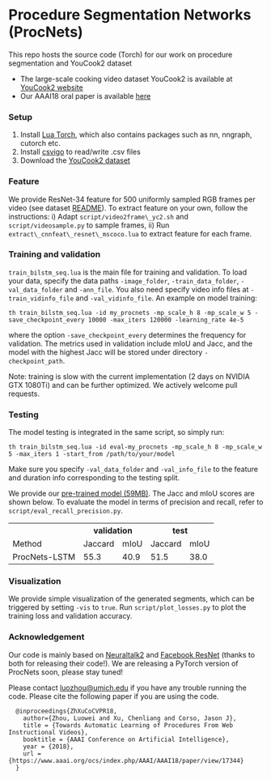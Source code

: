 # Procedure Segmentation Networks (ProcNets)
This repo hosts the source code (Torch) for our work on procedure segmentation and YouCook2 dataset

* The large-scale cooking video dataset YouCook2 is available at [YouCook2 website](http://youcook2.eecs.umich.edu)
* Our AAAI18 oral paper is available [here](https://www.aaai.org/ocs/index.php/AAAI/AAAI18/paper/view/17344)


### Setup
1. Install [Lua Torch](http://torch.ch/docs/getting-started.html), which also contains packages such as nn, nngraph, cutorch etc.
2. Install [csvigo](https://github.com/clementfarabet/lua---csv) to read/write .csv files
3. Download the [YouCook2 dataset](http://youcook2.eecs.umich.edu/download)


### Feature
We provide ResNet-34 feature for 500 uniformly sampled RGB frames per video (see dataset [README](http://youcook2.eecs.umich.edu/static/YouCookII/youcookii_readme.pdf)). To extract feature on your own, follow the instructions: i) Adapt `script/video2frame\_yc2.sh` and `script/videosample.py` to sample frames, ii) Run `extract\_cnnfeat\_resnet\_mscoco.lua` to extract feature for each frame.


### Training and validation
`train_bilstm_seq.lua` is the main file for training and validation. To load your data, specify the data paths `-image_folder`, `-train_data_folder`, `-val_data_folder` and `-ann_file`. You also need specify video info files at `-train_vidinfo_file` and `-val_vidinfo_file`. An example on model training:
```
th train_bilstm_seq.lua -id my_procnets -mp_scale_h 8 -mp_scale_w 5 -save_checkpoint_every 10000 -max_iters 120000 -learning_rate 4e-5
```
where the option `-save_checkpoint_every` determines the frequency for validation. The metrics used in validation include mIoU and Jacc, and the model with the highest Jacc will be stored under directory `-checkpoint_path`.

Note: training is slow with the current implementation (2 days on NVIDIA GTX 1080Ti) and can be further optimized. We actively welcome pull requests.


### Testing
The model testing is integrated in the same script, so simply run:
```
th train_bilstm_seq.lua -id eval-my_procnets -mp_scale_h 8 -mp_scale_w 5 -max_iters 1 -start_from /path/to/your/model
```
Make sure you specify `-val_data_folder` and `-val_info_file` to the feature and duration info corresponding to the testing split.

We provide our [pre-trained model (59MB)](http://youcook2.eecs.umich.edu/static/pre-trained-model/model_id_procnets-lr4e-5.t7). The Jacc and mIoU scores are shown below. To evaluate the model in terms of precision and recall, refer to `script/eval_recall_precision.py`.

<table>
  <tr>
    <th></th>
    <th colspan="2">validation</th>
    <th colspan="2">test</th>
  </tr>
  <tr>
    <td>Method</td>
    <td>Jaccard</td>
    <td>mIoU</td>
    <td>Jaccard</td>
    <td>mIoU</td>
  </tr>
  <tr>
    <td>ProcNets-LSTM</td>
    <td>55.3</td>
    <td>40.9</td>
    <td>51.5</td>
    <td>38.0</td>
  </tr>
</table>


### Visualization
We provide simple visualization of the generated segments, which can be triggered by setting `-vis` to `true`. Run `script/plot_losses.py` to plot the training loss and validation accuracy.


### Acknowledgement
Our code is mainly based on [Neuraltalk2](https://github.com/karpathy/neuraltalk2) and [Facebook ResNet](https://github.com/facebook/fb.resnet.torch) (thanks to both for releasing their code!). We are releasing a PyTorch version of ProcNets soon, please stay tuned!

Please contact <luozhou@umich.edu> if you have any trouble running the code. Please cite the following paper if you are using the code.

```
  @inproceedings{ZhXuCoCVPR18,
    author={Zhou, Luowei and Xu, Chenliang and Corso, Jason J},
    title = {Towards Automatic Learning of Procedures From Web Instructional Videos},
    booktitle = {AAAI Conference on Artificial Intelligence},
    year = {2018},
    url = {https://www.aaai.org/ocs/index.php/AAAI/AAAI18/paper/view/17344}
  }
```
